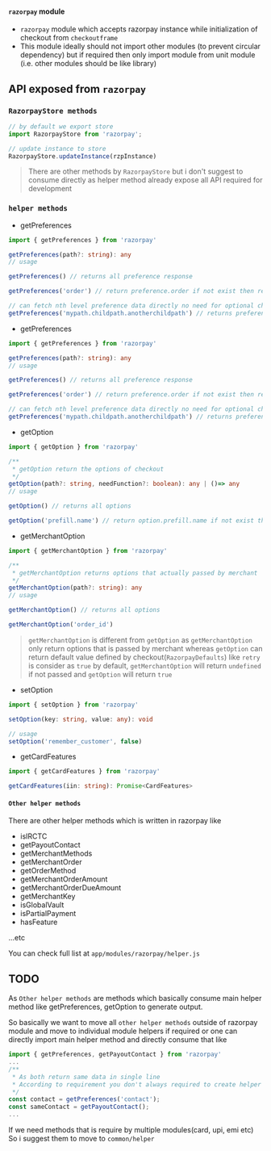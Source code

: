 #### `razorpay` module

* `razorpay` module which accepts razorpay instance while initialization of checkout from `checkoutframe` 
* This module ideally should not import other modules (to prevent circular dependency) but if required then only import module from unit module (i.e. other modules should be like library)

## API exposed from `razorpay`

### `RazorpayStore methods`
```ts
// by default we export store
import RazorpayStore from 'razorpay';

// update instance to store
RazorpayStore.updateInstance(rzpInstance)
```

> There are other methods by `RazorpayStore` but i don't suggest to consume directly as helper method already expose all API required for development

### `helper methods`


* getPreferences
```ts
import { getPreferences } from 'razorpay'

getPreferences(path?: string): any
// usage

getPreferences() // returns all preference response

getPreferences('order') // return preference.order if not exist then returns undefined

// can fetch nth level preference data directly no need for optional chaining
getPreferences('mypath.childpath.anotherchildpath') // returns preference.mypath.childpath.anotherchildpath
```


* getPreferences
```ts
import { getPreferences } from 'razorpay'

getPreferences(path?: string): any
// usage

getPreferences() // returns all preference response

getPreferences('order') // return preference.order if not exist then returns undefined

// can fetch nth level preference data directly no need for optional chaining
getPreferences('mypath.childpath.anotherchildpath') // returns preference.mypath.childpath.anotherchildpath
```

* getOption
```ts
import { getOption } from 'razorpay'

/**
 * getOption return the options of checkout
 */ 
getOption(path?: string, needFunction?: boolean): any | ()=> any
// usage

getOption() // returns all options

getOption('prefill.name') // return option.prefill.name if not exist then returns undefined
```

* getMerchantOption
```ts
import { getMerchantOption } from 'razorpay'

/**
 * getMerchantOption returns options that actually passed by merchant
 */ 
getMerchantOption(path?: string): any
// usage

getMerchantOption() // returns all options

getMerchantOption('order_id')
```

> `getMerchantOption` is different from `getOption` as `getMerchantOption` only return options that is passed by merchant whereas `getOption` can return default value defined by checkout(`RazorpayDefaults`) like `retry` is consider as `true` by default, `getMerchantOption` will return `undefined` if not passed and `getOption` will return `true`


* setOption

```ts
import { setOption } from 'razorpay'

setOption(key: string, value: any): void

// usage
setOption('remember_customer', false) 
```

* getCardFeatures
```ts
import { getCardFeatures } from 'razorpay'

getCardFeatures(iin: string): Promise<CardFeatures>
```

#### `Other helper methods`
There are other helper methods which is written in razorpay like

* isIRCTC
* getPayoutContact
* getMerchantMethods
* getMerchantOrder
* getOrderMethod
* getMerchantOrderAmount
* getMerchantOrderDueAmount
* getMerchantKey
* isGlobalVault
* isPartialPayment
* hasFeature

...etc

You can check full list at `app/modules/razorpay/helper.js`


## TODO 

As `Other helper methods` are methods which basically consume main helper method like getPreferences, getOption to generate output. 

So basically we want to move all `other helper methods` outside of razorpay module and move to individual module helpers if required or one can directly import main helper method and directly consume that like

```ts
import { getPreferences, getPayoutContact } from 'razorpay'
...
/**
 * As both return same data in single line 
 * According to requirement you don't always required to create helper method you can directly consume it
 */ 
const contact = getPreferences('contact');
const sameContact = getPayoutContact();
...

```

If we need methods that is require by multiple modules(card, upi, emi etc)
So i suggest them to move to `common/helper`